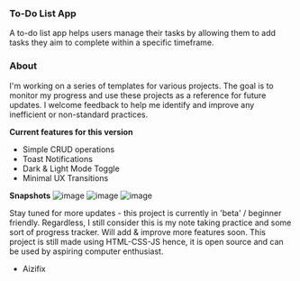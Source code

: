 ### **To-Do List App**
A to-do list app helps users manage their tasks by allowing them to add tasks they aim to complete within a specific timeframe.

### **About** 
I'm working on a series of templates for various projects. The goal is to monitor my progress and use these projects as a reference for future updates. I welcome feedback to help me identify and improve any inefficient or non-standard practices.

**Current features for this version**
- Simple CRUD operations
- Toast Notifications 
- Dark & Light Mode Toggle
- Minimal UX Transitions

**Snapshots**
![image](https://github.com/aizifix/todo-list-app/assets/131889237/c44bea4e-05d9-44de-8015-a8133f922609)
![image](https://github.com/aizifix/todo-list-app/assets/131889237/461e60f3-3b3f-43ae-8d0b-0a8aee5ae721)
![image](https://github.com/aizifix/todo-list-app/assets/131889237/aa748a24-d715-4662-adf6-7c1d0300db73)

Stay tuned for more updates - this project is currently in 'beta' / beginner friendly. Regardless, I still consider this is my note taking practice and some sort of progress tracker. Will add & improve more features soon. This project is still made using HTML-CSS-JS hence, it is open source and can be used by aspiring computer enthusiast.

- Aizifix

